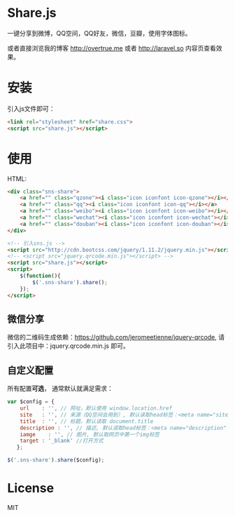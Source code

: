 Share.js
===

一键分享到微博，QQ空间，QQ好友，微信，豆瓣，使用字体图标。

或者直接浏览我的博客 http://overtrue.me 或者 http://laravel.so 内容页查看效果。

# 安装

引入js文件即可：

```html
<link rel="stylesheet" href="share.css">
<script src="share.js"></script>
```


# 使用

HTML:

```html
<div class="sns-share">
    <a href="" class="qzone"><i class="icon iconfont icon-qzone"></i></a>
    <a href="" class="qq"><i class="icon iconfont icon-qq"></i></a>
    <a href="" class="weibo"><i class="icon iconfont icon-weibo"></i></a>
    <a href="" class="wechat"><i class="icon iconfont icon-wechat"></i></a>
    <a href="" class="douban"><i class="icon iconfont icon-douban"></i></a>
</div>

<!-- 引入sns.js -->
<script src="http://cdn.bootcss.com/jquery/1.11.2/jquery.min.js"></script>
<!-- <script src="jquery.qrcode.min.js"></script> -->
<script src="share.js"></script>
<script>
    $(function(){
        $('.sns-share').share();
    });
</script>
```

## 微信分享

微信的二维码生成依赖：https://github.com/jeromeetienne/jquery-qrcode, 请引入此项目中：jquery.qrcode.min.js 即可。

## 自定义配置

所有配置**可选**， 通常默认就满足需求：

```js
var $config = {
	url    : '', // 网址，默认使用 window.location.href
	site   : '', // 来源（QQ空间会用到）, 默认读取head标签：<meta name="site" content="http://overtrue" />
	title  : '', // 标题，默认读取 document.title
	description : '', // 描述, 默认读取head标签：<meta name="description" content="PHP弱类型的实现原理分析" />
	iamge    : '', // 图片, 默认取网页中第一个img标签
	target : '_blank' //打开方式
   };

$('.sns-share').share($config);
```

# License

 MIT


